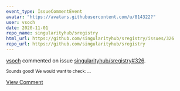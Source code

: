```yaml
---
event_type: IssueCommentEvent
avatar: "https://avatars.githubusercontent.com/u/814322?"
user: vsoch
date: 2020-11-01
repo_name: singularityhub/sregistry
html_url: https://github.com/singularityhub/sregistry/issues/326
repo_url: https://github.com/singularityhub/sregistry
---
```


<a href='https://github.com/vsoch' target='_blank'>vsoch</a> commented on issue <a href='https://github.com/singularityhub/sregistry/issues/326' target='_blank'>singularityhub/sregistry#326</a>.

<small>Sounds good! We would want to check:...</small>

<a href='https://github.com/singularityhub/sregistry/issues/326' target='_blank'>View Comment</a>
